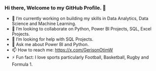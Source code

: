 ### Hi there, Welcome to my GitHub Profile. 👋


- 🔭 I’m currently working on building my skills in Data Analytics, Data Science and Machine Learning.
- 👯 I’m looking to collaborate on Python, Power BI Projects, SQL, Excel Projects.
- 🤔 I’m looking for help with SQL Projects.
- 💬 Ask me about Power BI and Python.
- 📫 How to reach me: https://x.com/GerisonOtimW
- ⚡ Fun fact: I love sports particularly Football, Basketball, Rugby and Formula 1.
